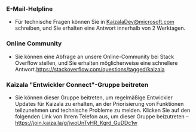 ### <a name="email-helpline"></a>E-Mail-Helpline
* Für technische Fragen können Sie in KaizalaDev@microsoft.com schreiben, und Sie erhalten eine Antwort innerhalb von 2 Werktagen.

### <a name="online-community"></a>Online Community
* Sie können eine Abfrage an unsere Online-Community bei Stack Overflow stellen, und Sie erhalten möglicherweise eine schnellere Antwort.https://stackoverflow.com/questions/tagged/kaizala 

### <a name="join-kaizala-developer-connect-group"></a>Kaizala "Entwickler Connect"-Gruppe beitreten
* Sie können dieser Gruppe beitreten, um regelmäßige Entwickler Updates für Kaizala zu erhalten, an der Priorisierung von Funktionen teilzunehmen und technische Probleme zu melden. Klicken Sie auf den folgenden Link von Ihrem Telefon aus, um dieser Gruppe beizutreten –https://join.kaiza.la/g/jwoUnTyHR_Kgrd_GuDDc1w 
